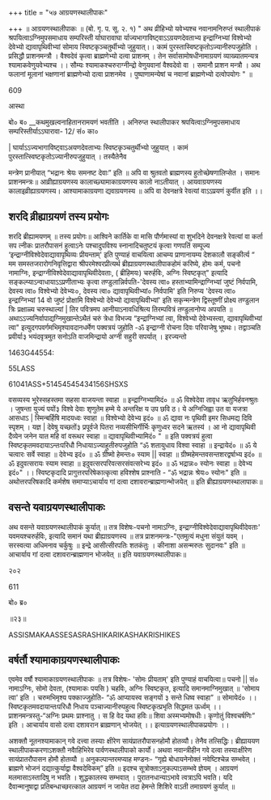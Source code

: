 +++
title = "५७ आग्रयणस्थालीपाकः"

+++
॥ आग्रयणस्थालीपाकः ॥ (बो. गृ. प. सू. २. १) " अथ व्रीहिभ्यो यवेभ्यश्च नवानामनिरुप्तं स्थालीपाकं श्रपयित्वाऽग्निमुपसमाधाय सम्परिस्ती र्याघारावाघा र्याज्यभागाविष्ट्वाऽऽग्रयणदेवताभ्य इन्द्राग्निभ्यां विश्वेभ्यो देवेभ्यो द्यावापृथिवीभ्यां सोमाय स्विष्टकृञ्चतुर्थीभ्यो जुहुयात्।।
कामं पुरस्तास्विष्टकृतोऽज्यानीरुपजुहोति । प्रसिद्धौ प्राशनमन्त्रौ । वैश्वदेवं कृत्वा ब्राह्मणेभ्यो दत्वा प्राशनम् । तेन सर्वासामोषधीनामाग्रयणं व्याख्यातमन्यत्र श्यामाकवेणुयवेभ्यश्च ।। सौम्यः श्यामाकश्चरुराग्नीन्द्रो वेणुयवानां वैश्वदेवो वा । समानौ प्राशन मन्त्रौ । अथ फलानां मूलानां भक्षणानां ब्राह्मणेभ्यो दत्वा प्राशनमेव । पुष्पाणामन्येषां च नवानां ब्राह्मणेभ्यो दत्वोपयोगः " ॥

609

आस्था

बो० ब० __कथमुखल्वनाहितानरामयणं भवतीति । अनिरुप्त स्थालीपाकर श्रपयित्वाऽग्निमुपसमाधाय सम्परिस्तीर्याऽऽघारावा- 12/ सं० का०

| घार्याऽऽज्यभागाविष्ट्वाऽअयणदेवताभ्यः स्विष्टकृञ्चतुर्थीभ्यो जुहुयात् । कामं पुरस्तात्स्विष्टकृतोऽज्यानीरुपजुहुयात् । तस्यैतेनैव

मन्त्रेण प्रानीयात् “भद्रानः श्रेयः समनष्ट देवाः” इति ॥ अपि वा श्रुतवतो ब्राह्मणस्य हुतोच्छेषणालिप्सेत । समानः प्राशनमन्त्रः॥ आव्रीह्याग्रयणस्य कालाच्छ्यामाकाग्रयणस्य कालो नाऽतीयात् । आयवाग्रयणस्य कालाइव्रीह्याग्रयणस्य। आश्यामाकाग्रयणा द्यवाग्रयणस्य ॥ अपि वा देवनक्षत्रे रेवत्यां वाऽऽप्रयणं कुर्वीत इति ।।
## शरदि व्रीह्याग्रयणं तस्य प्रयोगः
शरदि ब्रीह्यामयणम् ॥ तस्य प्रयोगः॥ आश्विने कार्तिके वा मासि पौर्णमास्यां वा शुभदिने देवनक्षत्रे रेवत्यां वा कर्ता सप त्नीकः प्रातरौपासनं हुत्वाऽनेः पश्चादुपविश्य स्नानादिचतुष्टयं कृत्वा गणपतिं सम्पूज्य ‘इन्द्राग्नीविश्वेदेवाद्यावापृथिव्यः प्रीयन्ताम्' इति पुण्याहं वाचयित्वा आचम्य प्राणानायम्य देशकालौ सङ्कीर्त्य “ मम समस्तजरारोगनिवृत्तिद्वारा श्रीपरमेश्वरप्रीत्यर्थ ब्रीह्याग्रयणस्थालीपाकहोमं करिष्ये, होमः कर्म, पचनो नामाग्निः, इन्द्राग्नीविश्वेदेवाद्यावापृथिवीदेवताः, ( ब्रीहिमयः) चरुर्हविः, अग्निः स्विष्टकृत्" इत्यादि सङ्कल्प्याऽन्वाधायाऽऽप्रणीताभ्यः कृत्वा तण्डुलान्निर्वपति-'देवस्य त्वा० हस्ताभ्यामिन्द्राग्निभ्यां जुष्टं निर्वपामि, देवस्य त्वा० विश्वेभ्यो देवेभ्यः०, देवस्य त्वा० द्यावापृथिवीभ्यां० निर्वपामि' इति निरुप्य 'देवस्य त्वा० इन्द्राग्निभ्यां 14 वो जुष्टं प्रोक्षामि विश्वेभ्यो देवेभ्यो द्यावापृथिवीभ्यां' इति सकृन्मन्त्रेण द्विस्तूष्णीं प्रोक्ष्य तण्डुलान त्रिः प्रक्षाळ्य चरुस्थाल्यां | तिर पवित्रमप आनीयाऽनावधिश्रित्य तिरम्पवित्रं तण्डुलानोप्य अपयति ॥ अथाऽऽज्यनिर्वापाद्यग्निमुखान्तेऽथैतं चरुं त्रेधा विभज्य “इन्द्राग्निभ्यां त्वा, विश्वेभ्यो देवेभ्यस्त्वा, द्यावापृथिवीभ्यां त्वा" इत्युदगपवर्गमभिमृश्यावदानधर्मेण पक्वत्रयं जुहोति -ॐ इन्द्राग्नी रोचना दिवः परिवाजेषु भूषथः। तद्वाञ्चति प्रवीर्या३ भयंदवृत्रमुत सनोऽति वाजमिन्द्रायो अग्नी सहुरी सपर्यात् । इरज्यन्तो

1463G44554:

55LASS

61041ASS+51454545434156SHSXS

वसव्यस्य भूरेस्सहस्तमा सहसा वाजयन्ता स्वाहा ॥ इन्द्राग्निभ्यामिदं० ॥ ॐ विश्वेदेवा तावृध ऋतुभिर्हवनश्रुतः । जुषन्ता युज्यं पयों३ विश्वे देवाः शृणुतेम हम्मे ये अन्तरिक्ष य उप छवि ठ। ये अग्निजिह्वा उत वा यजत्रा आसधाऽ | स्मिन्बर्हिषि मादयध्वः स्वाहा ॥ विश्वेभ्यो देवेभ्य इदं० ॥ ॐ द्यावा नः पृथिवी इमर सिधमद्य दिवि स्पृशम् । यज्ञ | देवेषु यच्छतों३ प्रपूर्वजे पितरा नव्यसीभिर्गीर्भिः कृणुध्वर सदने ऋतस्य॑ । आ नो द्यावापृथिवी दैव्येन जनेन यात महि वां वरूथर स्वाहा ॥ द्यावापृथिवीभ्यामिदं० " ॥ इति पक्वत्रयं हुत्वा स्विष्टकृतमवदायाऽन्तःपरिधौ निधायाऽज्याहुतीरुपजुहोति “ॐ शतायुधाय विश्वा स्वाहा ॥ इन्द्रायेदं० ॥ ॐ ये चत्वारः सर्वे स्वाहा ॥ देवेभ्य इदं० ॥ ॐ ग्रीष्मो हेमन्तः० स्याम || स्वाहा ॥ ग्रीष्महेमन्तवसन्तशरद्वर्षाभ्य इदं० ॥ ॐ इदुवत्सरायः स्याम स्वाहा ॥ इदुवत्सरपरिवत्सरसंवत्सरेभ्य इदं० ॥ ॐ भद्रान्नः० स्योनः स्वाहा ॥ देवेभ्य इदं०" ।। स्विष्टकृदादि प्रागुत्तरपरिषेकात्कृत्वा हविश्शेष प्राश्नाति - “ॐ भद्रान्नः श्रेयः० स्योनः" इति ॥ अथोत्तरपरिषकादि कर्मशेष समाप्याऽचार्याय गां दत्वा दशावरान्ब्राह्मणान्भोजयेत् ॥ इति ब्रीह्याग्रयणस्थालापाकः॥
## वसन्ते यवाग्रयणस्थालीपाकः
अथ वसन्ते यवाग्रयणस्थालीपाकं कुर्यात् ॥ तत्र विशेषः-पचनो नामाऽग्निः, इन्द्राग्नीविश्वेदेवाद्यावापृथिवीदेवताः' यवमयश्चरुर्हविः, इत्यादि समानं यथा ब्रीह्याग्रयणस्य ॥ तत्र प्राशनमन्त्रः-"एतमुत्यं मधुना संयुतं यवम् । सरस्वत्या अधिमनाव चर्कुषुः ॥ इन्द्रे आसीत्सीरपतिः शतकंतुः । कीनाशा असन्मरुतः सुदानवः" इति ॥ आचार्याय गां दत्वा दशावरान्ब्राह्मणान भोजयेत् ॥ इति यवाग्रयणस्थालीपाकः॥

२०२

611

बो० ब्र०

॥२३॥

ASSISMAKAASSESASRASHIKARIKASHAKRISHIKES
## वर्षर्तौ श्यामाकाग्रयणस्थालीपाकः
एवमेव वर्षौ श्यामाकाग्रयणस्थालीपाकः ॥ तत्र विशेषः- 'सोमः प्रीयताम्' इति पुण्याहं वाचयित्वा॥ पचनो || सं० नामाऽग्निः, सोमो देवता, (श्यामाकः पयसि ) चहविः, अग्निः स्विष्टकृत, इत्यादि समानमाग्निमुखात् ॥ 'सोमाय त्वा' इति । चरुमभिमृश्य पक्काज्जुहोति- “ॐ आप्यायस्व सङ्गयों ३ सन्ते धिष्व स्वाहा” ॥ सोमायेदं० ।। स्विष्टकृतमवदायान्तःपरिधौ निधाय पञ्चाज्यानीरुपहुत्य स्विष्टकृत्प्रभृति सिद्धमत ऊर्ध्वम् ।। प्राशनमन्त्रस्तु-“अग्निः प्रथमः प्राश्नातु । स हि वेद यथा हविः॥ शिवा अस्मभ्यमोषधीः। कृणोतुं विश्वचर्षणिः” इति । आचार्याय वासो दत्वा दशावरान ब्राह्मणान् भोजयेत् ।। इत्याग्रयणस्थालीपाकप्रयोगः ।।

अशक्तौ नूतनश्यामाकान् गवे दत्त्वा तस्याः क्षीरेण सायंप्रातरौपासनहोमौ होतव्यौ। तेनैव तत्सिद्धिः। ब्रीह्याययण स्थालीपाककरणाऽशक्तौ नवैाहिभिरेव पार्वणस्थालीपाको कार्यो। अथवा नवान्त्रीहीन गवे दत्वा तस्याःक्षीरेण सायंप्रातरौपासन होमौ होतव्यौ ॥ अनुकल्पान्तरमप्याह मण्डनः- “गृह्ये बोधायनेनोक्तं नवेष्टिश्चेन्न सम्भवेत् । ब्राह्मणे भोजनं दद्यात्कुर्याद्वा वैश्वदेविकम्” इति ॥ इदश्च सूत्रोक्ताऽनुकल्पाऽसम्भवे ज्ञेयम् । आग्रयणं मलमासाऽस्तादिषु न भवति । शुद्धकालस्य सम्भवात् । पुरातनधान्याऽभावे त्वत्राऽपि भवति। यदि दैवान्मानुषाद्वा प्रतिबन्धाच्छरत्काल आग्रयणं न जायेत तदा हेमन्ते शिशिरे वाऽती तमाग्रयणं कुर्यात् ॥
